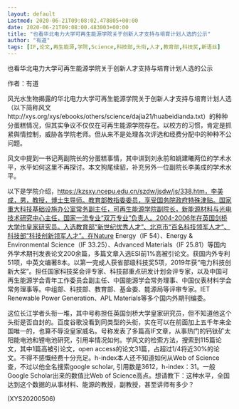 ```yaml
---
layout: default
Lastmod: 2020-06-21T09:08:02.478805+00:00
date: 2020-06-21T09:08:00.483003+00:00
title: "也看华北电力大学可再生能源学院关于创新人才支持与培育计划人选的公示"
author: "有道"
tags: [IF,论文,再生能源,学院,Science,科技部,头衔,人才,教育部,科技奖,新语丝]
---
```


也看华北电力大学可再生能源学院关于创新人才支持与培育计划人选的公示

作者：有道

风光水生物揭露的华北电力大学可再生能源学院关于创新人才支持与培育计划人选（以下简称风文http://xys.org/xys/ebooks/others/science/dajia21/huabeidianda.txt）的种种分蛋糕情况，但其实争议不仅仅在可再生能源学院存在。以校方的习惯，肯定是抓紧舆情控制，威胁各学院老师。但从来不是处理各次评选和经费分配中的种种不公问题。

风文中提到一书记两副院长的分蛋糕事情，其中讲到刘永前和姚建曦两位的学术水平，水平如何这里不再探讨。本文狗尾续貂，补充另外一位副院长李美成的学术水平。

以下是学院介绍，https://kzsxy.ncepu.edu.cn/szdw/jsdw/js/338.htm，李美成，男，教授，博士生导师。教育部教指委委员，享受国务院政府特殊津贴。国家重大科技基础设施办公室常务副主任，可再生能源学院副院长，新能源材料与光电技术研究中心主任，国家一流专业“双万专业”负责人。2004-2006年在英国剑桥大学作皇家研究员。入选教育部“新世纪优秀人才”、北京市“百名科技领军人才”、科技部“科技创新领军人才”。在Nature Energy（IF 54）、Energy & Environmental Science（IF 33.25）、Advanced Materials（IF 25.81）等国内外学术期刊发表论文200余篇，多篇文章入选ESI前1%高被引论文。获国内外专利51项，中英文编著8本。以第一完成人获省部级科技奖5项，2019年获“电力科技创新大奖”。担任国家科技奖会评专家、科技部重点研发计划会评专家，以及中国可再生能源学会青年工作委员会副主任、中国能源学会常务理事、中国仪表材料学会常务理事等。中组部、科技部、教育部、基金委、能源局等评审专家。IET Renewable Power Generation、APL Materials等多个国内外期刊编委。

这位长江学者头衔一堆，其中号称担任英国剑桥大学皇家研究员，但不知道他这个头衔是否自封的。百度谷歌没看到同类型的头衔，实在可以在前面加上五千年来全国唯一的，也算不辱没皇家威名。号称发表了多篇高IF文章，从事热门的钙钛矿太阳能电池和锂电池研究，引用率情况如何。学风文的检索方法，搜索到115篇论文，其中1篇高被引论文，open access的论文31篇，占超过1/4将近30%的论文。不得不感慨经费十分充足。h-index本人还不知道如何从Web of Science查，不过以他全名搜索google scholar, 引用数是3612，h-index：31。一般Google Scholar出来的数值比Web of Science高点。想请教下：这种水平，全国达到这个数据的从事材料、能源的教授，副教授，甚至讲师有多少？

(XYS20200506)

